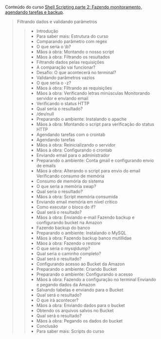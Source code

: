 Conteúdo do curso [Shell Scripting parte 2: Fazendo monitoramento, agendando tarefas e backup](https://cursos.alura.com.br/course/shellscripting-parte-2).

> Filtrando dados e validando parâmetros
>> - Introdução
>> - Para saber mais: Estrutura do curso
>> - Comparando parâmetro com regex
>> - O que seria o \b?
>> - Mãos à obra: Montando o nosso script
>> - Mãos à obra: Filtrando os resultados
>> - Filtrando dados pelas requisições
>> - A comparação vai funcionar?
>> - Desafio: O que acontecerá no terminal?
>> - Validando parâmetros vazios
>> - O que seria o -z?
>> - Mãos à obra: FIltrando as requisições
>> - Mãos à obra: Verificando letras minúsculas
> Monitorando servidor e enviando email
>> - Verificando o status HTTP
>> - Qual seria o resultado?
>> - /dev/null
>> - Preparando o ambiente: Instalando o apache
>> - Mãos à obra: Montando o script para verificação do status HTTP
>> - Agendando tarefas com o crontab
>> - Agendando tarefas
>> - Mãos à obra: Reinicializando o servidor
>> - Mãos à obra: Configurando o crontab
>> - Enviando email para o administrador
>> - Preparando o ambiente: Conta gmail e configurando envio de emails
>> - Mãos à obra: Alterando o script para envio do email
> Verificando consumo de memória
>> - Consumo de memória do sistema
>> - O que seria a memória swap?
>> - Qual seria o resultado?
>> - Mãos à obra: Script memória consumida
>> - Enviando email memória em nível crítico
>> - Como executar o bloco do if?
>> - Qual será o resultado?
>> - Mãos à obra: Enviando e-mail
> Fazendo backup e configurando bucket na Amazon
>> - Fazendo backup do banco
>> - Preparando o ambiente: Instalando o MySQL
>> - Mãos à obra: Fazendo backup banco mutillidae
>> - Mãos à obra: Fazendo o restore
>> - O que seria o mysqldump?
>> - Qual seria o caminho completo?
>> - Qual será o resultado?
>> - Configurando acesso ao Bucket da Amazon
>> - Preparando o ambiente: Criando Bucket
>> - Preparando o ambiente: Configurando o acesso
>> - Mãos à obra: Fazendo a configuração no terminal
> Enviando e pegando dados da Amazon
>> - Salvando tabelas e enviando para o Bucket
>> - Qual será o resultado?
>> - O que irá acontecer?
>> - Mãos à obra: Enviando dados para o bucket
>> - Obtendo os arquivos salvos no Bucket
>> - Qual será o resultado?
>> - Mãos à obra: Pegando os dados do bucket
>> - Conclusão
>> - Para saber mais: Scripts do curso

